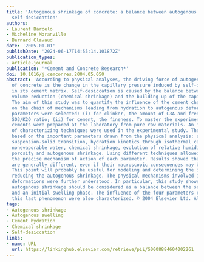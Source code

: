 ```yaml
---
title: 'Autogenous shrinkage of concrete: a balance between autogenous swelling and
  self-desiccation'
authors:
- Laurent Barcelo
- Micheline Moranville
- Bernard Clavaud
date: '2005-01-01'
publishDate: '2024-06-17T14:55:14.101872Z'
publication_types:
- article-journal
publication: '*Cement and Concrete Research*'
doi: 10.1016/j.cemconres.2004.05.050
abstract: 'According to physical analyses, the driving force of autogenous shrinkage
  of concrete is the change in the capillary pressure induced by self-desiccation
  in its cement matrix. Self-desiccation is caused by the balance between the absolute
  volume reduction (chemical shrinkage) and the building up of the capillary network.
  The aim of this study was to quantify the influence of the cement characteristics
  on the chain of mechanisms leading from hydration to autogenous deformations. Four
  parameters were selected: (i) for clinker, the amount of C3A and free lime and the
  SO3/K2O ratio; (ii) for cement, the fineness. To master the experimental area, 16
  cements were prepared at the laboratory from pure raw materials. An important number
  of characterizing techniques were used in the experimental study. Their choice was
  based on the important parameters drawn from the physical analysis: setting time,
  suspension-solid transition, hydration kinetics through isothermal calorimetry and
  nonevaporable water, chemical shrinkage, evolution of relative humidity, capillary
  porosity and autogenous shrinkage. Using different techniques allowed to determine
  the precise mechanism of action of each parameter. Results showed that these mechanisms
  are generally different, even if their macroscopic consequences may be identical.
  This point will probably be useful for modeling and determining the industrial keys
  reducing the autogenous shrinkage. The physical mechanisms involved in autogenous
  deformations were further understood. In particular, this study shows that initial
  autogenous shrinkage should be considered as a balance between the self-desiccation
  and an initial swelling phase. The influence of the four parameters considered on
  this last phenomenon were also characterized. © 2004 Elsevier Ltd. All rights reserved.'
tags:
- Autogenous shrinkage
- Autogenous swelling
- Cement hydration
- Chemical shrinkage
- Self-desiccation
links:
- name: URL
  url: https://linkinghub.elsevier.com/retrieve/pii/S0008884604002261
---
```

